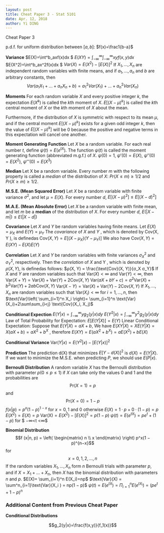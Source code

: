 ```yaml
---
layout: post
title: Cheat Paper 3 - Stat 5101
date: Apr. 12, 2018
author: Yi DING
---
```


Cheat Paper 3

p.d.f. for uniform distribution between $[a,b]$: $f(x)=\frac1{b-a}$

**Variance**
$E(X)=\int^b_axf(x)dx $
$E(XY)=\int_{-\infty}^{\infty}\int_{-\infty}^{\infty}xyf(x,y)dx$
$E(X^2)=\int^b_ax^2f(x)dx $
$Var(X)=E(X^2)-[E(X)]^2$
If $X_1,…,X_n$ are independent random variables with finite means, and if $a_1,…, a_n$ and $b$ are arbitrary constants, then $$Var(a_1X_1+…+a_nX_n+b)=a_1^2Var(X_1)+…+a_n^2Var(X_n)$$

**Moments**
For each random variable $X$ and every positive integer $k$, the expectation $E(X^k)$ is called the $k$th moment of $X$.
$E[(X − \mu)^k]$ is called the $k$th central moment of $X$ or the $k$th moment of $X$ about the mean.

Furthermore, if the distribution of $X$ is symmetric with respect to its mean $\mu$, and if the central moment $E[(X − \mu)^k]$ exists for a given odd integer $k$, then the value of $E[(X − μ)^k]$ will be 0 because the positive and negative terms in this expectation will cancel one another.

**Moment Generating Function**
Let $X$ be a random variable. For each real number $t$, define $ψ(t)=E(e^{tX})$. The function $ψ(t)$ is called the moment generating function (abbreviated m.g.f.) of $X$.
$ψ(0)=1$, $ψ'(0)=E(X)$, $ψ''(0)=E(X^2)$, $ψ'''(0)=E(X^3)$

**Median**
Let X be a random variable. Every number $m$ with the following property is called a *median* of the distribution of $X$: $Pr(X≤m)≥1/2$ and $Pr(X≥m)≥1/2.$

**M.S.E. (Mean Squared Error)** 
Let $X$ be a random variable with finite variance $σ^2$, and let $μ = E(X)$. For every number $d$, 
$E[(X − μ)^2] ≤ E[(X − d)^2]$

**M.A.E. (Mean Absolute Error)**
Let $X$ be a random variable with finite mean, and let $m$ be a **median** of the distribution of $X$. For every number $d$, $E(|X − m|) ≤ E(|X − d|)$

**Covariance**
Let $X$ and $Y$ be random variables having finite means. Let $E(X) = μ_X$ and $E(Y ) = μ_Y$ The *covariance* of $X$ and $Y$ , which is denoted by $\text{Cov(X, Y )}$, is definedas
$\text{Cov}(X, Y ) = E[(X − μ_X)(Y − μ_Y )]$
We also have $\text{Cov}(X, Y ) = E(XY) − E(X)E(Y)$

**Correlation**
Let $X$ and $Y$ be random variables with finite variances $σ_X^2$ and $σ_Y^2$, respectively. Then the *correlation* of $X$ and Y , which is denoted by $ρ (X, Y )$, is definedas follows:
$ρ(X, Y) = \frac{\text{Cov}(X, Y)}{σ_X σ_Y}$
If $X$ and $Y$ are random variables such that $\text{Var}(X) < ∞$ and $\text{Var}(Y ) < ∞$, then $\text{Var}(X + Y) = \text{Var}(X) + \text{Var}(Y) + 2 \text{Cov}(X, Y)$
$\text{Var}(aX + bY + c) = a^2\text{Var}(X) + b^2\text{Var}(Y) + 2ab\text{Cov}(X, Y)$
$\text{Var}(X − Y) = \text{Var}(X) + \text{Var}(Y) − 2\text{Cov}(X, Y)$
If $X_1,...,X_n$ are random variables such that $\text{Var}(X_i)<∞$ for $i=1,...,n$, then
$\text{Var}\left( \sum_{i=1}^n X_i \right)= \sum_{i=1}^n \text{Var}(X_i)+2\sum\sum_{i<j} \text{Cov}(X_i, X_j)$

**Conditional Expection**
$E(Y|x)=\int _{-\infty}^{\infty} yg_2(y|x)dy$
$E(Y^2|x)=\int _{-\infty}^{\infty} y^2g_2(y|x)dy$
Law of Total Probability for Expectation: $E[E(Y|X)]=E(Y)$
Linear Conditional Expectation: Suppose that $E(Y |X) = aX + b$, We have
$E(XY|X) = XE(Y|X) = X(aX + b) = aX^2 + b^X$ , therefore
$E(XY ) = E(aX^2 + b^X) = aE(X^2) + bE(X)$

**Conditional Variance**
$\text{Var}(Y|x)=E(Y^2|x)-[E(Y|x)]^2$

**Prediction**
The prediction d(X) that minimizes $E{[Y − d(X)]^2}$ is $d(X) = E(Y|X)$.
If we want to minimize the M.S.E. when predicting $P$, we should use $E(P|x)$.

**Bernoulli Distribution**
A random variable $X$ has the Bernoulli distribution with parameter $p (0 ≤ p ≤ 1)$ if $X$ can take only the values $0$ and $1$ and the probabilities are $$\text{Pr}(X=1)=p$$ and $$\text{Pr}(X=0)=1−p$$
$f(x|p) = p^x(1-p)^{1-x}$ for $x=0,1$ and $0$ otherwise
$E(X) = 1 · p + 0 · (1 − p) = p$
$E(X^2) = E(X) = p$
$\text{Var(X)} = E(X^2) − [E(X)]^2 = p(1 − p)$
$ψ(t)=E(e^{tX})=pe^t +(1−p)$ for $ −∞<t <∞$

**Binomial Distribution**
$$f (x|n, p) = \left( \begin{matrix} n \\ x \end{matrix} \right)  p^x(1 − p)^{n−x}$$ for $$x = 0, 1, 2, . . . , n$$
If the random variables $X_1, . . . , X_n$ form $n$ Bernoulli trials with parameter $p$, and if $X = X_1 + . . . + X_n$, then $X$ has the binomial distribution with parameters $n$ and $p$.
$E(X)= \sum_{i=1}^n E(X_i)=np$
$\text{Var}(X) = \sum^n_{i=1}\text{Var}(X_i ) = np(1 − p)$
$ψ(t)=E(e^{tX})=\Pi_{i=1}^n E(e^{tX_i})=(pe^t +1−p)^n$














### Additional Content from Previous Cheat Paper

**Conditional Distributions**

$$g_2(y|x)=\frac{f(x,y)}{f_1(x)}$$

